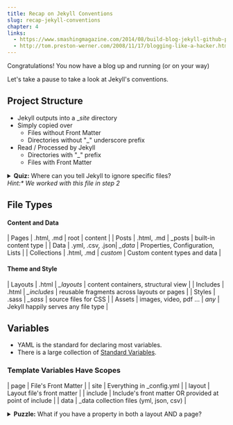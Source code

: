 ```yaml
---
title: Recap on Jekyll Conventions
slug: recap-jekyll-conventions
chapter: 4
links:
  - https://www.smashingmagazine.com/2014/08/build-blog-jekyll-github-pages/
  - http://tom.preston-werner.com/2008/11/17/blogging-like-a-hacker.html
---
```

Congratulations! You now have a blog up and running (or on your way)

Let's take a pause to take a look at Jekyll's conventions.

## Project Structure

+ Jekyll outputs into a  __site_ directory
+ Simply copied over
    + Files without Front Matter
    + Directories without "_" underscore prefix
+ Read / Processed by Jekyll
    + Directories with "_" prefix
    + Files with Front Matter

<details>
  <summary>
<strong>Quiz:</strong> Where can you tell Jekyll to ignore specific files?
<br/>
<em>Hint:* We worked with this file in step 2</em>
  </summary>
  <strong>_config.yml</strong>
</details>

## File Types

#### Content and Data

| Pages | .html, .md | root | content |
| Posts | .html, .md | _posts | built-in content type |
| Data | .yml, .csv, .json|  *_data* | Properties, Configuration, Lists |
| Collections | .html, .md | _custom_ | Custom content types and data |

#### Theme and Style

| Layouts | .html | *_layouts* | content containers, structural view |
| Includes | .html | *_includes* | reusable fragments across layouts or pages |
| Styles | .sass  | *_sass* | source files for CSS |
| Assets | images, video, pdf ... | _any_ | Jekyll happily serves any file type |

## Variables

+ YAML is the standard for declaring most variables.
+ There is a large collection of [Standard Variables]().

### Template Variables Have Scopes

| page | File's Front Matter |
| site | Everything in _config.yml |
| layout | Layout file's front matter |
| include | Include's front matter OR provided at point of include |
| data | _data collection files (yml, json, csv) |

<details>
<summary><strong>Puzzle:</strong> What if you have a property in both a layout AND a page?
</summary>
<p>
They don't conflict. Each variable scope is a separate namespace.<br/>
page.blah !=  layout.blah != site.blah
</p>
</details>
